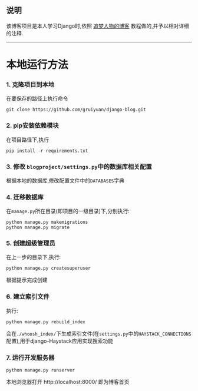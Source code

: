 ## 说明
该博客项目是本人学习Django时,依照  [追梦人物的博客](https://www.zmrenwu.com/)  教程做的,并予以相对详细的注释.

------

# 本地运行方法
### 1. 克隆项目到本地
在要保存的路径上执行命令
```
git clone https://github.com/gruiyuan/django-blog.git
```
### 2. pip安装依赖模块
在项目路径下,执行
```
pip install -r requirements.txt
```
### 3. 修改 `blogproject/settings.py`中的数据库相关配置
根据本地的数据库,修改配置文件中的`DATABASES`字典
### 4. 迁移数据库
在`manage.py`所在目录(即项目的一级目录)下,分别执行:
```
python manage.py makemigrations
python manage.py migrate
```
### 5. 创建超级管理员
在上一步的目录下,执行:
```
python manage.py createsuperuser
```
根据提示完成创建
### 6. 建立索引文件
执行:
```
python manage.py rebuild_index
```
会在`./whoosh_index/`下生成索引文件(在`settings.py`中的`HAYSTACK_CONNECTIONS`配置),用于django-Haystack应用实现搜索功能
### 7. 运行开发服务器
```
python manage.py runserver
```
本地浏览器打开 http://localhost:8000/ 即为博客首页